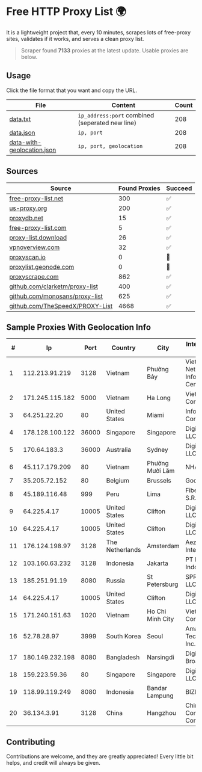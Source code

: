 
# Free HTTP Proxy List 🌍

It is a lightweight project that, every 10 minutes, scrapes lots of free-proxy sites, validates if it works, and serves a clean proxy list.


> Scraper found **7133** proxies at the latest update. Usable proxies are below.

## Usage

Click the file format that you want and copy the URL.


|File|Content|Count|
|----|-------|-----|
|[data.txt](https://raw.githubusercontent.com/themiralay/Proxy-List-World/master/data.txt)|`ip_address:port` combined (seperated new line)|208|
|[data.json](https://raw.githubusercontent.com/themiralay/Proxy-List-World/master/data.json)|`ip, port`|208|
|[data-with-geolocation.json](https://raw.githubusercontent.com/themiralay/Proxy-List-World/master/data-with-geolocation.json)|`ip, port, geolocation`|208|

## Sources

|Source|Found Proxies|Succeed|
|------|-------------|-------|
|[free-proxy-list.net](https://free-proxy-list.net)|300|✅|
|[us-proxy.org](https://www.us-proxy.org)|200|✅|
|[proxydb.net](http://proxydb.net)|15|✅|
|[free-proxy-list.com](https://free-proxy-list.com/?page=&port=&type%5B%5D=http&type%5B%5D=https&up_time=0&search=Search)|5|✅|
|[proxy-list.download](https://www.proxy-list.download/HTTP)|26|✅|
|[vpnoverview.com](https://vpnoverview.com/privacy/anonymous-browsing/free-proxy-servers)|32|✅|
|[proxyscan.io](https://www.proxyscan.io)|0|🚫|
|[proxylist.geonode.com](https://proxylist.geonode.com/api/proxy-list?limit=300&page=1&sort_by=lastChecked&sort_type=desc&protocols=http,https)|0|🚫|
|[proxyscrape.com](https://api.proxyscrape.com/v2/?request=displayproxies&protocol=http&timeout=10000&country=all&ssl=all&anonymity=all)|862|✅|
|[github.com/clarketm/proxy-list](https://raw.githubusercontent.com/clarketm/proxy-list/master/proxy-list-raw.txt)|400|✅|
|[github.com/monosans/proxy-list](https://raw.githubusercontent.com/monosans/proxy-list/main/proxies/http.txt)|625|✅|
|[github.com/TheSpeedX/PROXY-List](https://raw.githubusercontent.com/TheSpeedX/PROXY-List/master/http.txt)|4668|✅|


## Sample Proxies With Geolocation Info

|#|Ip|Port|Country|City|Internet Service Provider|
|-|--|----|-------|----|-------------------------|
|1|112.213.91.219|3128|Vietnam|Phường Bảy|Vietnam Internet Network Information Center|
|2|171.245.115.182|5000|Vietnam|Ha Long|Viettel Corporation|
|3|64.251.22.20|80|United States|Miami|Infolink Global Corporation|
|4|178.128.100.122|36000|Singapore|Singapore|DigitalOcean, LLC|
|5|170.64.183.3|36000|Australia|Sydney|DigitalOcean, LLC|
|6|45.117.179.209|80|Vietnam|Phường Mười Lăm|NHANHOA|
|7|35.205.72.152|80|Belgium|Brussels|Google LLC|
|8|45.189.116.48|999|Peru|Lima|Fiber Digital S.R.L|
|9|64.225.4.17|10005|United States|Clifton|DigitalOcean, LLC|
|10|64.225.4.17|10005|United States|Clifton|DigitalOcean, LLC|
|11|176.124.198.97|3128|The Netherlands|Amsterdam|Aeza International LTD|
|12|103.160.63.232|3128|Indonesia|Jakarta|PT Herza Digital Indonesia|
|13|185.251.91.19|8080|Russia|St Petersburg|SPRINTHOST.RU LLC|
|14|64.225.4.17|10005|United States|Clifton|DigitalOcean, LLC|
|15|171.240.151.63|1020|Vietnam|Ho Chi Minh City|Viettel Corporation|
|16|52.78.28.97|3999|South Korea|Seoul|Amazon Technologies Inc.|
|17|180.149.232.198|8080|Bangladesh|Narsingdi|Digi Jadoo Broadband Ltd|
|18|159.223.59.36|80|Singapore|Singapore|DigitalOcean, LLC|
|19|118.99.119.249|8080|Indonesia|Bandar Lampung|BIZNET|
|20|36.134.3.91|3128|China|Hangzhou|China Mobile Communications Corporation|



## Contributing

Contributions are welcome, and they are greatly appreciated! Every
little bit helps, and credit will always be given.

